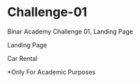 # Challenge-01
Binar Academy Challenge 01, Landing Page

Landing Page

Car Rental

*Only For Academic Purposes
